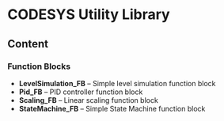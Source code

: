 # CODESYS Utility Library

## Content

### Function Blocks

* **LevelSimulation_FB** – Simple level simulation function block
* **Pid_FB** – PID controller function block
* **Scaling_FB** – Linear scaling function block
* **StateMachine_FB** – Simple State Machine function block
